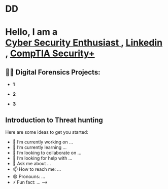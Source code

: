 # DD
<h1>Hello, I am a <br/><a href="https://github.com/XwX72e8Qych2AmLJX8hPy">Cyber Security Enthusiast </a>, 
 <a href="www.linkedin.com/in/deshard-dennison-3b8382270/"> Linkedin </a>, 
 <a href="https://www.certmetrics.com/comptia/public/transcript.aspx?transcript=6ML0LQGC3MVEQD5Y">CompTIA Security+ </a>
<h2>👨‍💻 Digital Forensics Projects:</h2>

- <b>1</b>

- <b>2</b>
 
- <b>3</b>
<h2>Introduction to Threat hunting</h2>


Here are some ideas to get you started:

- 🔭 I’m currently working on ...
- 🌱 I’m currently learning ...
- 👯 I’m looking to collaborate on ...
- 🤔 I’m looking for help with ...
- 💬 Ask me about ...
- 📫 How to reach me: ...
- 😄 Pronouns: ...
- ⚡ Fun fact: ...
-->

